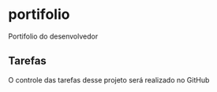 # portifolio
Portifolio do desenvolvedor

## Tarefas

O controle das tarefas desse projeto será realizado no GitHub

